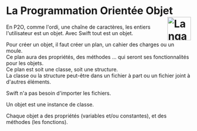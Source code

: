 # **La Programmation Orientée Objet** <a href="../../"><img src="https://upload.wikimedia.org/wikipedia/commons/9/9d/Swift_logo.svg" alt="Langage Swift" align="right" height="64px"></a>
En P2O, comme l'ordi, une chaîne de caractères, les entiers l'utilisateur est un objet. Avec Swift tout est un objet.

Pour créer un objet, il faut créer un plan, un cahier des charges ou un moule.  
Ce plan aura des propriétés, des méthodes ... qui seront ses fonctionnalités pour les objets.  
Ce plan est soit une classe, soit une structure.  
La classe ou la structure peut-être dans un fichier à part ou un fichier joint à d'autres éléments.

Swift n'a pas besoin d'importer les fichiers.

Un objet est une instance de classe.

Chaque objet a des propriétés (variables et/ou constantes), et des méthodes (les fonctions).